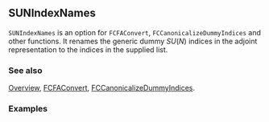 ## SUNIndexNames

`SUNIndexNames` is an option for `FCFAConvert`, `FCCanonicalizeDummyIndices` and other functions. It renames the generic dummy $SU(N)$ indices in the adjoint representation to the indices in the supplied list.

### See also

[Overview](Extra/FeynCalc.md), [FCFAConvert](FCFAConvert.md), [FCCanonicalizeDummyIndices](FCCanonicalizeDummyIndices.md).

### Examples
